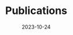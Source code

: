 ---
title: Publications
date: 2023-10-24
type: landing

design:
  # Section spacing
  spacing: '5rem'

sections:
  - block: projects
    content:
      title: Publications
      text: Here are a selection of publications that I have worked on over the years.
      # Upload project images to your `assets/media/` folder and reference the filename in the `image` option
      items:
        - title: YOLO, Faster R-CNN, and SSD for cloud detection
          description: Accepted by International Conference on Machine Learning and Automation (CONF-MLA 2023), **First Author**
          image: paper1.png
          url: https://www.researchgate.net/publication/378435603_YOLO_Faster_R-CNN_and_SSD_for_cloud_detection
---
